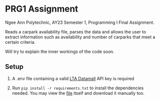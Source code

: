 # PRG1 Assignment

Ngee Ann Polytechnic, AY23 Semester 1, Programming I Final Assignment.

Reads a carpark availability file, parses the data and allows the user to extract information such as availability and number of carparks that meet a certain criteria.

Will try to explain the inner workings of the code soon.

## Setup

1. A .env file containing a valid [LTA Datamall](https://datamall.lta.gov.sg/content/datamall/en/request-for-api.html) API key is required

2. Run `pip install -r requirements.txt` to install the dependencies needed. You may view the [file](https://github.com/notbowen/PRG1-Assignment/blob/main/requirements.txt) itself and download it manually too.
